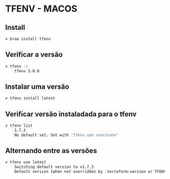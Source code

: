 # TFENV - MACOS

## Install

```bash
✗ brew install tfenv
```

## Verificar a versão

```bash
✗ tfenv -v
    tfenv 3.0.0
```

## Instalar uma versão

```bash
✗ tfenv install latest
```

## Verificar versão instaladada para o tfenv

```bash
✗ tfenv list
    1.7.3
    No default set. Set with 'tfenv use <version>'
```

## Alternando entre as versões

```bash
✗ tfenv use latest
    Switching default version to v1.7.3
    Default version (when not overridden by .terraform-version or TFENV_TERRAFORM_VERSION) is now: 1.7.3
```
